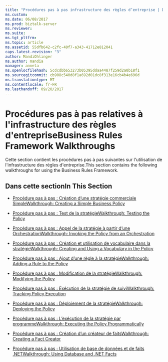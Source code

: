```yaml
---
title: "Procédures pas à pas infrastructure des règles d’entreprise | Documents Microsoft"
ms.custom: 
ms.date: 06/08/2017
ms.prod: biztalk-server
ms.reviewer: 
ms.suite: 
ms.tgt_pltfrm: 
ms.topic: article
ms.assetid: 55dfb642-c2fc-40f7-a343-41712e812041
caps.latest.revision: "3"
author: MandiOhlinger
ms.author: mandia
manager: anneta
ms.openlocfilehash: 5cdcdbb653273b05395ddaa4487f259d2a0b18f1
ms.sourcegitcommit: cb908c540d8f1a692d01dc8f313e16cb4b4e696d
ms.translationtype: MT
ms.contentlocale: fr-FR
ms.lasthandoff: 09/20/2017
---
```

# <a name="business-rules-framework-walkthroughs"></a><span data-ttu-id="55cc4-102">Procédures pas à pas relatives à l'infrastructure des règles d'entreprise</span><span class="sxs-lookup"><span data-stu-id="55cc4-102">Business Rules Framework Walkthroughs</span></span>
<span data-ttu-id="55cc4-103">Cette section contient les procédures pas à pas suivantes sur l'utilisation de l'infrastructure des règles d'entreprise.</span><span class="sxs-lookup"><span data-stu-id="55cc4-103">This section contains the following walkthroughs for using the Business Rules Framework.</span></span>  
  
## <a name="in-this-section"></a><span data-ttu-id="55cc4-104">Dans cette section</span><span class="sxs-lookup"><span data-stu-id="55cc4-104">In This Section</span></span>  
  
-   [<span data-ttu-id="55cc4-105">Procédure pas à pas : Création d’une stratégie commerciale Simple</span><span class="sxs-lookup"><span data-stu-id="55cc4-105">Walkthrough: Creating a Simple Business Policy</span></span>](../core/walkthrough-creating-a-simple-business-policy.md)  
  
-   [<span data-ttu-id="55cc4-106">Procédure pas à pas : Test de la stratégie</span><span class="sxs-lookup"><span data-stu-id="55cc4-106">Walkthrough: Testing the Policy</span></span>](../core/walkthrough-testing-the-policy.md)  
  
-   [<span data-ttu-id="55cc4-107">Procédure pas à pas : Appel de la stratégie à partir d’une Orchestration</span><span class="sxs-lookup"><span data-stu-id="55cc4-107">Walkthrough: Invoking the Policy from an Orchestration</span></span>](../core/walkthrough-invoking-the-policy-from-an-orchestration.md)  
  
-   [<span data-ttu-id="55cc4-108">Procédure pas à pas : Création et utilisation de vocabulaire dans la stratégie</span><span class="sxs-lookup"><span data-stu-id="55cc4-108">Walkthrough: Creating and Using a Vocabulary in the Policy</span></span>](../core/walkthrough-creating-and-using-a-vocabulary-in-the-policy.md)  
  
-   [<span data-ttu-id="55cc4-109">Procédure pas à pas : Ajout d’une règle à la stratégie</span><span class="sxs-lookup"><span data-stu-id="55cc4-109">Walkthrough: Adding a Rule to the Policy</span></span>](../core/walkthrough-adding-a-rule-to-the-policy.md)  
  
-   [<span data-ttu-id="55cc4-110">Procédure pas à pas : Modification de la stratégie</span><span class="sxs-lookup"><span data-stu-id="55cc4-110">Walkthrough: Modifying the Policy</span></span>](../core/walkthrough-modifying-the-policy.md)  
  
-   [<span data-ttu-id="55cc4-111">Procédure pas à pas : Exécution de la stratégie de suivi</span><span class="sxs-lookup"><span data-stu-id="55cc4-111">Walkthrough: Tracking Policy Execution</span></span>](../core/walkthrough-tracking-policy-execution.md)  
  
-   [<span data-ttu-id="55cc4-112">Procédure pas à pas : Déploiement de la stratégie</span><span class="sxs-lookup"><span data-stu-id="55cc4-112">Walkthrough: Deploying the Policy</span></span>](../core/walkthrough-deploying-the-policy.md)  
  
-   [<span data-ttu-id="55cc4-113">Procédure pas à pas : L’exécution de la stratégie par programme</span><span class="sxs-lookup"><span data-stu-id="55cc4-113">Walkthrough: Executing the Policy Programmatically</span></span>](../core/walkthrough-executing-the-policy-programmatically.md)  
  
-   [<span data-ttu-id="55cc4-114">Procédure pas à pas : Création d’un créateur de faits</span><span class="sxs-lookup"><span data-stu-id="55cc4-114">Walkthrough: Creating a Fact Creator</span></span>](../core/walkthrough-creating-a-fact-creator.md)  
  
-   [<span data-ttu-id="55cc4-115">Procédure pas à pas : Utilisation de base de données et de faits .NET</span><span class="sxs-lookup"><span data-stu-id="55cc4-115">Walkthrough: Using Database and .NET Facts</span></span>](../core/walkthrough-using-database-and-net-facts.md)